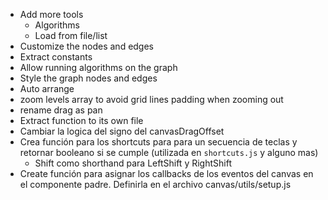 - Add more tools
  - Algorithms
  - Load from file/list
- Customize the nodes and edges
- Extract constants
- Allow running algorithms on the graph
- Style the graph nodes and edges
- Auto arrange
- zoom levels array to avoid grid lines padding when zooming out
- rename drag as pan
- Extract function to its own file
- Cambiar la logica del signo del canvasDragOffset
- Crea función para los shortcuts para para un secuencia de teclas y retornar booleano si se cumple (utilizada en `shortcuts.js` y alguno mas)
  - Shift como shorthand para LeftShift y RightShift
- Create función para asignar los callbacks de los eventos del canvas en el componente padre. Definirla en el archivo canvas/utils/setup.js